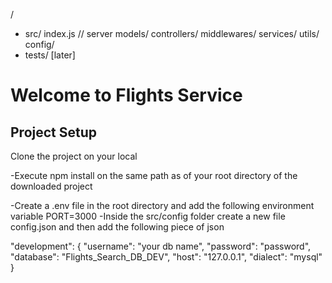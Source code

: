 /

- src/
    index.js        // server
    models/
    controllers/
    middlewares/
    services/
    utils/
    config/
- tests/            [later]


# Welcome to Flights Service

## Project Setup

Clone the project on your local

-Execute npm install on the same path as of your root directory of the downloaded project

-Create a .env file in the root directory and add the following environment variable
   PORT=3000
-Inside the src/config folder create a new file config.json and then add the following piece of json

 "development": {
    "username": "your db name",
    "password": "password",
    "database": "Flights_Search_DB_DEV",
    "host": "127.0.0.1",
    "dialect": "mysql"
  }